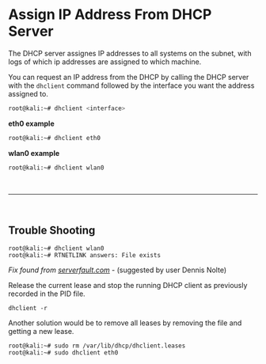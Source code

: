 # Assign IP Address From DHCP Server
The DHCP server assignes IP addresses to all systems on the subnet, with logs of which ip addresses are assigned to which machine.

You can request an IP address from the DHCP by calling the DHCP server with the `dhclient` command followed by the interface you want the address assigned to.

```bash
root@kali:~# dhclient <interface>
```

**eth0 example**
```bash
root@kali:~# dhclient eth0
```

**wlan0 example**
```bash
root@kali:~# dhclient wlan0
```

<br>
<hr>
<br>

## Trouble Shooting
```
root@kali:~# dhclient wlan0
root@kali:~# RTNETLINK answers: File exists
```

*Fix found from [serverfault.com](https://serverfault.com/questions/601450/dhclient-what-does-rtnetlink-answers-file-exists-mean)* - (suggested by user Dennis Nolte)

Release  the  current  lease  and  stop the running DHCP client as previously recorded in the PID file.
```shell
dhclient -r
```

Another solution would be to remove all leases by removing the file and getting a new lease.
```shell
root@kali:~# sudo rm /var/lib/dhcp/dhclient.leases
root@kali:~# sudo dhclient eth0
```
